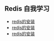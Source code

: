 Redis 自我学习
---------

+ [redis的安装](http://example.com/ "Title")
+ [redis的安装](http://example.com/ "Title")
+ [redis的安装](http://example.com/ "Title")